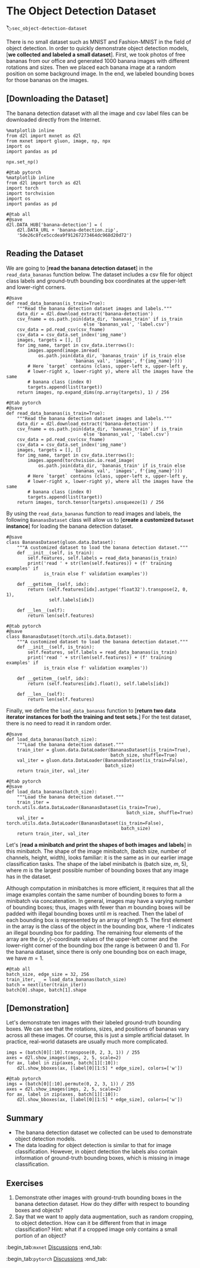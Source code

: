 # The Object Detection Dataset
:label:`sec_object-detection-dataset`

There is no small dataset such as MNIST and Fashion-MNIST in the field of object detection.
In order to quickly demonstrate object detection models,
[**we collected and labeled a small dataset**].
First, we took photos of free bananas from our office
and generated
1000 banana images with different rotations and sizes.
Then we placed each banana image
at a random position on some background image.
In the end, we labeled bounding boxes for those bananas on the images.


## [**Downloading the Dataset**]

The banana detection dataset with all the image and
csv label files can be downloaded directly from the Internet.

```{.python .input}
%matplotlib inline
from d2l import mxnet as d2l
from mxnet import gluon, image, np, npx
import os
import pandas as pd

npx.set_np()
```

```{.python .input}
#@tab pytorch
%matplotlib inline
from d2l import torch as d2l
import torch
import torchvision
import os
import pandas as pd
```

```{.python .input}
#@tab all
#@save
d2l.DATA_HUB['banana-detection'] = (
    d2l.DATA_URL + 'banana-detection.zip',
    '5de26c8fce5ccdea9f91267273464dc968d20d72')
```

## Reading the Dataset

We are going to [**read the banana detection dataset**] in the `read_data_bananas`
function below.
The dataset includes a csv file for
object class labels and
ground-truth bounding box coordinates
at the upper-left and lower-right corners.

```{.python .input}
#@save
def read_data_bananas(is_train=True):
    """Read the banana detection dataset images and labels."""
    data_dir = d2l.download_extract('banana-detection')
    csv_fname = os.path.join(data_dir, 'bananas_train' if is_train
                             else 'bananas_val', 'label.csv')
    csv_data = pd.read_csv(csv_fname)
    csv_data = csv_data.set_index('img_name')
    images, targets = [], []
    for img_name, target in csv_data.iterrows():
        images.append(image.imread(
            os.path.join(data_dir, 'bananas_train' if is_train else
                         'bananas_val', 'images', f'{img_name}')))
        # Here `target` contains (class, upper-left x, upper-left y,
        # lower-right x, lower-right y), where all the images have the same
        # banana class (index 0)
        targets.append(list(target))
    return images, np.expand_dims(np.array(targets), 1) / 256
```

```{.python .input}
#@tab pytorch
#@save
def read_data_bananas(is_train=True):
    """Read the banana detection dataset images and labels."""
    data_dir = d2l.download_extract('banana-detection')
    csv_fname = os.path.join(data_dir, 'bananas_train' if is_train
                             else 'bananas_val', 'label.csv')
    csv_data = pd.read_csv(csv_fname)
    csv_data = csv_data.set_index('img_name')
    images, targets = [], []
    for img_name, target in csv_data.iterrows():
        images.append(torchvision.io.read_image(
            os.path.join(data_dir, 'bananas_train' if is_train else
                         'bananas_val', 'images', f'{img_name}')))
        # Here `target` contains (class, upper-left x, upper-left y,
        # lower-right x, lower-right y), where all the images have the same
        # banana class (index 0)
        targets.append(list(target))
    return images, torch.tensor(targets).unsqueeze(1) / 256
```

By using the `read_data_bananas` function to read images and labels,
the following `BananasDataset` class
will allow us to [**create a customized `Dataset` instance**]
for loading the banana detection dataset.

```{.python .input}
#@save
class BananasDataset(gluon.data.Dataset):
    """A customized dataset to load the banana detection dataset."""
    def __init__(self, is_train):
        self.features, self.labels = read_data_bananas(is_train)
        print('read ' + str(len(self.features)) + (f' training examples' if
              is_train else f' validation examples'))

    def __getitem__(self, idx):
        return (self.features[idx].astype('float32').transpose(2, 0, 1),
                self.labels[idx])

    def __len__(self):
        return len(self.features)
```

```{.python .input}
#@tab pytorch
#@save
class BananasDataset(torch.utils.data.Dataset):
    """A customized dataset to load the banana detection dataset."""
    def __init__(self, is_train):
        self.features, self.labels = read_data_bananas(is_train)
        print('read ' + str(len(self.features)) + (f' training examples' if
              is_train else f' validation examples'))

    def __getitem__(self, idx):
        return (self.features[idx].float(), self.labels[idx])

    def __len__(self):
        return len(self.features)
```

Finally, we define
the `load_data_bananas` function to [**return two
data iterator instances for both the training and test sets.**]
For the test dataset,
there is no need to read it in random order.

```{.python .input}
#@save
def load_data_bananas(batch_size):
    """Load the banana detection dataset."""
    train_iter = gluon.data.DataLoader(BananasDataset(is_train=True),
                                       batch_size, shuffle=True)
    val_iter = gluon.data.DataLoader(BananasDataset(is_train=False),
                                     batch_size)
    return train_iter, val_iter
```

```{.python .input}
#@tab pytorch
#@save
def load_data_bananas(batch_size):
    """Load the banana detection dataset."""
    train_iter = torch.utils.data.DataLoader(BananasDataset(is_train=True),
                                             batch_size, shuffle=True)
    val_iter = torch.utils.data.DataLoader(BananasDataset(is_train=False),
                                           batch_size)
    return train_iter, val_iter
```

Let's [**read a minibatch and print the shapes of
both images and labels**] in this minibatch.
The shape of the image minibatch,
(batch size, number of channels, height, width),
looks familiar:
it is the same as in our earlier image classification tasks.
The shape of the label minibatch is
(batch size, $m$, 5),
where $m$ is the largest possible number of bounding boxes
that any image has in the dataset.

Although computation in minibatches is more efficient,
it requires that all the image examples
contain the same number of bounding boxes to form a minibatch via concatenation.
In general,
images may have a varying number of bounding boxes;
thus,
images with fewer than $m$ bounding boxes
will be padded with illegal bounding boxes
until $m$ is reached.
Then
the label of each bounding box is represented by an array of length 5.
The first element in the array is the class of the object in the bounding box,
where -1 indicates an illegal bounding box for padding.
The remaining four elements of the array are
the ($x$, $y$)-coordinate values
of the upper-left corner and the lower-right corner
of the bounding box (the range is between 0 and 1).
For the banana dataset,
since there is only one bounding box on each image,
we have $m=1$.

```{.python .input}
#@tab all
batch_size, edge_size = 32, 256
train_iter, _ = load_data_bananas(batch_size)
batch = next(iter(train_iter))
batch[0].shape, batch[1].shape
```

## [**Demonstration**]

Let's demonstrate ten images with their labeled ground-truth bounding boxes.
We can see that the rotations, sizes, and positions of bananas vary across all these images.
Of course, this is just a simple artificial dataset.
In practice, real-world datasets are usually much more complicated.

```{.python .input}
imgs = (batch[0][:10].transpose(0, 2, 3, 1)) / 255
axes = d2l.show_images(imgs, 2, 5, scale=2)
for ax, label in zip(axes, batch[1][:10]):
    d2l.show_bboxes(ax, [label[0][1:5] * edge_size], colors=['w'])
```

```{.python .input}
#@tab pytorch
imgs = (batch[0][:10].permute(0, 2, 3, 1)) / 255
axes = d2l.show_images(imgs, 2, 5, scale=2)
for ax, label in zip(axes, batch[1][:10]):
    d2l.show_bboxes(ax, [label[0][1:5] * edge_size], colors=['w'])
```

## Summary

* The banana detection dataset we collected can be used to demonstrate object detection models.
* The data loading for object detection is similar to that for image classification. However, in object detection the labels also contain information of ground-truth bounding boxes, which is missing in image classification.


## Exercises

1. Demonstrate other images with ground-truth bounding boxes in the banana detection dataset. How do they differ with respect to bounding boxes and objects?
1. Say that we want to apply data augmentation, such as random cropping, to object detection. How can it be different from that in image classification? Hint: what if a cropped image only contains a small portion of an object?

:begin_tab:`mxnet`
[Discussions](https://discuss.d2l.ai/t/372)
:end_tab:

:begin_tab:`pytorch`
[Discussions](https://discuss.d2l.ai/t/1608)
:end_tab:
